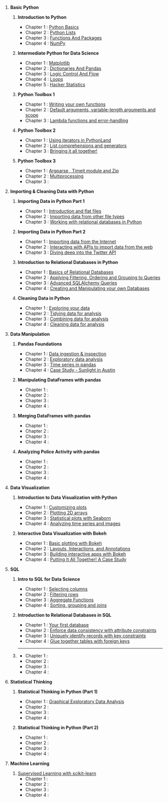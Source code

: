 1. __Basic Python__

    1. __Introduction to Python__
        * Chapter 1 : [Python Basics](https://hrkj-18.github.io/data-science-course/basic-python/introduction-to-python/python-basics/)
        * Chapter 2 : [Python Lists](https://hrkj-18.github.io/data-science-course/basic-python/introduction-to-python/python-lists/)
        * Chapter 3 : [Functions And Packages](https://hrkj-18.github.io/data-science-course/basic-python/introduction-to-python/functions-and-packages/)
        * Chapter 4 : [NumPy](https://hrkj-18.github.io/data-science-course/basic-python/introduction-to-python/numpy/)
        
    2. __Intermediate Python for Data Science__
        * Chapter 1 : [Matplotlib](https://hrkj-18.github.io/data-science-course/basic-python/intermediate-python-for-data-science/matplotlib/)
        * Chapter 2 : [Dictionaries And Pandas](https://hrkj-18.github.io/data-science-course/basic-python/intermediate-python-for-data-science/dictionaries-and-pandas/)
        * Chapter 3 : [Logic Control And Flow](https://hrkj-18.github.io/data-science-course/basic-python/intermediate-python-for-data-science/logic-control-flow%20and-filtering/)
        * Chapter 4 : [Loops](https://hrkj-18.github.io/data-science-course/basic-python/intermediate-python-for-data-science/loops/)
        * Chapter 5 : [Hacker Statistics](https://hrkj-18.github.io/data-science-course/basic-python/intermediate-python-for-data-science/hacker-statistics/)
        
    3. __Python Toolbox 1__
        * Chapter 1 : [Writing your own functions](https://hrkj-18.github.io/data-science-course/basic-python/python-data-science-toolbox-part-1/writing-your-own-functions/)
        * Chapter 2 : [Default arguments, variable-length arguments and scope](https://hrkj-18.github.io/data-science-course/basic-python/python-data-science-toolbox-part-1/default-arguments-variable-length-arguments-and-scope/)
        * Chapter 3 : [Lambda functions and error-handling](https://hrkj-18.github.io/data-science-course/basic-python/python-data-science-toolbox-part-1/lambda-functions-and-error-handling/)
        
    4. __Python Toolbox 2__
        * Chapter 1 : [Using iterators in PythonLand](https://hrkj-18.github.io/data-science-course/basic-python/python-data-science-toolbox-part-2/using-iterators-in-pythonland/)
        * Chapter 2 : [List comprehensions and generators](https://hrkj-18.github.io/data-science-course/basic-python/python-data-science-toolbox-part-2/list-comprehensions-and-generators/)
        * Chapter 3 : [Bringing it all together!](https://hrkj-18.github.io/data-science-course/basic-python/python-data-science-toolbox-part-2/bringing-it-all-together/)

    5. __Python Toolbox 3__
        * Chapter 1 : [Argparse , Timeit module and Zip](https://hrkj-18.github.io/data-science-course/basic-python/python-data-science-toolbox-part-3/argparse-timeit-module-and-zip/)
        * Chapter 2 : [Multiprocessing](https://hrkj-18.github.io/data-science-course/basic-python/python-data-science-toolbox-part-3/)
        * Chapter 3 : [](https://hrkj-18.github.io/data-science-course/basic-python/python-data-science-toolbox-part-3/)
        

2. __Importing & Cleaning Data with Python__

    1. __Importing Data in Python Part 1__
        * Chapter 1 : [Introduction and flat files](https://hrkj-18.github.io/data-science-course/importing-and-cleaning-data-with-python/importing-data-in-python-part-1/introduction-and-flat-files/)
        * Chapter 2 : [Importing data from other file types](https://hrkj-18.github.io/data-science-course/importing-and-cleaning-data-with-python/importing-data-in-python-part-1/importing-data-from-other-file-types/)
        * Chapter 3 : [Working with relational databases in Python](https://hrkj-18.github.io/data-science-course/importing-and-cleaning-data-with-python/importing-data-in-python-part-1/working-with-relational-databases-in-python/) 
        
    2. __Importing Data in Python Part 2__
        * Chapter 1 : [Importing data from the Internet](https://hrkj-18.github.io/data-science-course/importing-and-cleaning-data-with-python/importing-data-in-python-part-2/importing-data-from-the-internet/)
        * Chapter 2 : [Interacting with APIs to import data from the web](https://hrkj-18.github.io/data-science-course/importing-and-cleaning-data-with-python/importing-data-in-python-part-2/interacting-with-APIs-to-import-data-from-the-web/)
        * Chapter 3 : [Diving deep into the Twitter API](https://hrkj-18.github.io/data-science-course/importing-and-cleaning-data-with-python/importing-data-in-python-part-2/diving-deep-into-the-twitter-API/)  
        
    3. __Introduction to Relational Databases in Python__
        * Chapter 1 : [Basics of Relational Databases](https://hrkj-18.github.io/data-science-course/importing-and-cleaning-data-with-python/introduction-to-relational-databases-in-python/basics-of-relational-databases/)
        * Chapter 2 : [Applying Filtering, Ordering and Grouping to Queries](https://hrkj-18.github.io/data-science-course/importing-and-cleaning-data-with-python/introduction-to-relational-databases-in-python/applying-filtering-ordering-and-grouping-to-queries/)
        * Chapter 3 : [Advanced SQLAlchemy Queries](https://hrkj-18.github.io/data-science-course/importing-and-cleaning-data-with-python/introduction-to-relational-databases-in-python/advanced-sqlalchemy-queries/)
        * Chapter 4 : [Creating and Manipulating your own Databases](https://hrkj-18.github.io/data-science-course/importing-and-cleaning-data-with-python/introduction-to-relational-databases-in-python/creating-and-manipulating-your-own-databases/)
        
    4. __Cleaning Data in Python__
        * Chapter 1 : [Exploring your data](https://hrkj-18.github.io/data-science-course/importing-and-cleaning-data-with-python/cleaning-data-in-python/exploring-your-data/)
        * Chapter 2 : [Tidying data for analysis](https://hrkj-18.github.io/data-science-course/importing-and-cleaning-data-with-python/cleaning-data-in-python/tidying-data-for-analysis/)
        * Chapter 3 : [Combining data for analysis](https://hrkj-18.github.io/data-science-course/importing-and-cleaning-data-with-python/cleaning-data-in-python/combining-data-for-analysis/)
        * Chapter 4 : [Cleaning data for analysis](https://hrkj-18.github.io/data-science-course/importing-and-cleaning-data-with-python/cleaning-data-in-python/cleaning-data-for-analysis/)
        
        
3. __Data Manipulation__ 

    1. __Pandas Foundations__
        * Chapter 1 : [Data ingestion & inspection](https://hrkj-18.github.io/data-science-course/data-manipulation/pandas-foundation/data-ingestion-and-inspection/)
        * Chapter 2 : [Exploratory data analysis](https://hrkj-18.github.io/data-science-course/data-manipulation/pandas-foundation/exploratory-data-analysis/)
        * Chapter 3 : [Time series in pandas](https://hrkj-18.github.io/data-science-course/data-manipulation/pandas-foundation/time-series-in-pandas/)
        * Chapter 4 : [Case Study - Sunlight in Austin](https://hrkj-18.github.io/)
        
    2. __Manipulating DataFrames with pandas__
        * Chapter 1 : [](https://hrkj-18.github.io/data-science-course/data-manipulation/manipulating-dataframes-with-pandas/)
        * Chapter 2 : [](https://hrkj-18.github.io/data-science-course/data-manipulation/manipulating-dataframes-with-pandas/)
        * Chapter 3 : [](https://hrkj-18.github.io/data-science-course/data-manipulation/manipulating-dataframes-with-pandas/)
        * Chapter 4 : [](https://hrkj-18.github.io/data-science-course/data-manipulation/manipulating-dataframes-with-pandas/)
    
    3. __Merging DataFrames with pandas__
        * Chapter 1 : [](https://hrkj-18.github.io/data-science-course/data-manipulation/merging-dataframes-with-pandas/)
        * Chapter 2 : [](https://hrkj-18.github.io/data-science-course/data-manipulation/merging-dataframes-with-pandas/)
        * Chapter 3 : [](https://hrkj-18.github.io/data-science-course/data-manipulation/merging-dataframes-with-pandas/)
        * Chapter 4 : [](https://hrkj-18.github.io/data-science-course/data-manipulation/merging-dataframes-with-pandas/)
    
    4. __Analyzing Police Activity with pandas__
        * Chapter 1 : [](https://hrkj-18.github.io/data-science-course/data-manipulation/analyzing-police-activity-with-pandas/)
        * Chapter 2 : [](https://hrkj-18.github.io/data-science-course/data-manipulation/analyzing-police-activity-with-pandas/)
        * Chapter 3 : [](https://hrkj-18.github.io/data-science-course/data-manipulation/analyzing-police-activity-with-pandas/)
        * Chapter 4 : [](https://hrkj-18.github.io/data-science-course/data-manipulation/analyzing-police-activity-with-pandas/)
        
        
4. __Data Visualization__

    1. __Introduction to Data Visualization with Python__    
        * Chapter 1 : [Customizing plots](https://hrkj-18.github.io/data-science-course/data-visualization/introduction-to-data-visualization-with-python/customizing-plots/)
        * Chapter 2 : [Plotting 2D arrays](https://hrkj-18.github.io/data-science-course/data-visualization/introduction-to-data-visualization-with-python/plotting-2d-arrays/)
        * Chapter 3 : [Statistical plots with Seaborn](https://hrkj-18.github.io/data-science-course/data-visualization/introduction-to-data-visualization-with-python/statistical-plots-with-seaborn/)
        * Chapter 4 : [Analyzing time series and images](https://hrkj-18.github.io/data-science-course/data-visualization/introduction-to-data-visualization-with-python/)
        
    2. __Interactive Data Visualization with Bokeh__
        * Chapter 1 : [Basic plotting with Bokeh](https://hrkj-18.github.io/data-science-course/data-visualization/interactive-data-visualization-with-bokeh/basic-plotting-with-bokeh/)
        * Chapter 2 : [Layouts, Interactions, and Annotations](https://hrkj-18.github.io/data-science-course/data-visualization/interactive-data-visualization-with-bokeh/layouts-interactions-and-annotations)
        * Chapter 3 : [Building interactive apps with Bokeh](https://hrkj-18.github.io/data-science-course/data-visualization/interactive-data-visualization-with-bokeh/building-interactive-apps-with-bokeh/)
        * Chapter 4 : [Putting It All Together! A Case Study](https://hrkj-18.github.io/data-science-course/data-visualization/interactive-data-visualization-with-bokeh/putting-it-all-together-a-case-study/)    
        
    
5. __SQL__

    1. __Intro to SQL for Data Science__
        * Chapter 1 : [Selecting columns](https://hrkj-18.github.io/data-science-course/sql/intro-to-sql-for-data-science/selecting-columns/)
        * Chapter 2 : [Filtering rows](https://hrkj-18.github.io/data-science-course/sql/intro-to-sql-for-data-science/filtering-rows/)
        * Chapter 3 : [Aggregate Functions](https://hrkj-18.github.io/data-science-course/sql/intro-to-sql-for-data-science//aggregate-functions/)
        * Chapter 4 : [Sorting, grouping and joins](https://hrkj-18.github.io/data-science-course/sql/intro-to-sql-for-data-science/sorting-grouping-and-joins/)
    
    2. __Introduction to Relational Databases in SQL__
        * Chapter 1 : [Your first database](https://hrkj-18.github.io/data-science-course/sql/introduction-to-relational-databases-in-sql/your-first-database/)
        * Chapter 2 : [Enforce data consistency with attribute constraints](https://hrkj-18.github.io/data-science-course/sql/introduction-to-relational-databases-in-sql/enforce-data-consistency-with-attribute-constraints/)
        * Chapter 3 : [Uniquely identify records with key constraints](https://hrkj-18.github.io/data-science-course/sql/introduction-to-relational-databases-in-sql/uniquely-identify-records-with-key-constraints/)
        * Chapter 4 : [Glue together tables with foreign keys](https://hrkj-18.github.io/data-science-course/sql/introduction-to-relational-databases-in-sql/glue-together-tables-with-foreign-keys/)

    3. ____
        * Chapter 1 : [](https://hrkj-18.github.io/data-science-course/sql/)
        * Chapter 2 : [](https://hrkj-18.github.io/data-science-course/sql/)
        * Chapter 3 : [](https://hrkj-18.github.io/data-science-course/sql/)
        * Chapter 4 : [](https://hrkj-18.github.io/data-science-course/sql/)
        

6. __Statistical Thinking__

    1. __Statistical Thinking in Python (Part 1)__
        * Chapter 1 : [Graphical Exploratory Data Analysis](https://hrkj-18.github.io/data-science-course/statistical-thinking/statistical-thinking-in-python-part-1/graphical-exploratory-data-analysis/)
        * Chapter 2 : [](https://hrkj-18.github.io/data-science-course/statistical-thinking/statistical-thinking-in-python-part-1/)
        * Chapter 3 : [](https://hrkj-18.github.io/data-science-course/statistical-thinking/statistical-thinking-in-python-part-1/)
        * Chapter 4 : [](https://hrkj-18.github.io/data-science-course/statistical-thinking/statistical-thinking-in-python-part-1/)
        
    2. __Statistical Thinking in Python (Part 2)__
        * Chapter 1 : [](https://hrkj-18.github.io/data-science-course/statistical-thinking/statistical-thinking-in-python-part-2/)
        * Chapter 2 : [](https://hrkj-18.github.io/data-science-course/statistical-thinking/statistical-thinking-in-python-part-2/)
        * Chapter 3 : [](https://hrkj-18.github.io/data-science-course/statistical-thinking/statistical-thinking-in-python-part-2/)
        * Chapter 4 : [](https://hrkj-18.github.io/data-science-course/statistical-thinking/statistical-thinking-in-python-part-2/)
        

7. __Machine Learning__

    1. [Supervised Learning with scikit-learn](https://hrkj-18.github.io/data-science-course/machine-learning/supervised-learning-with-scikit-learn/chapter-1/)
        * Chapter 1 : [](https://hrkj-18.github.io/data-science-course/)
        * Chapter 2 : [](https://hrkj-18.github.io/data-science-course/)
        * Chapter 3 : [](https://hrkj-18.github.io/data-science-course/)
        * Chapter 4 : [](https://hrkj-18.github.io/data-science-course/)
